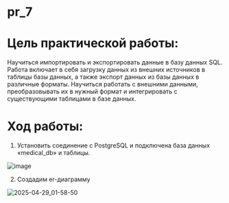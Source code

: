 # pr_7
# Цель практической работы:
Научиться импортировать и экспортировать данные в базу данных SQL. Работа включает в себя загрузку данных из внешних источников в таблицы базы данных, а также экспорт данных из базы данных в различные форматы. Научиться работать с внешними данными, преобразовывать их в нужный формат и интегрировать с существующими таблицами в базе данных.
# Ход работы:
1. Установить соединение с PostgreSQL и подключена база данных «medical_db» и таблицы.



![image](https://github.com/user-attachments/assets/dbdfa84e-24b1-419b-ad69-93bb2d151246)


2. Создадим er-диаграмму


![2025-04-29_01-58-50](https://github.com/user-attachments/assets/9c75f2a5-d93d-4595-8b46-ad5f268a1e91)
